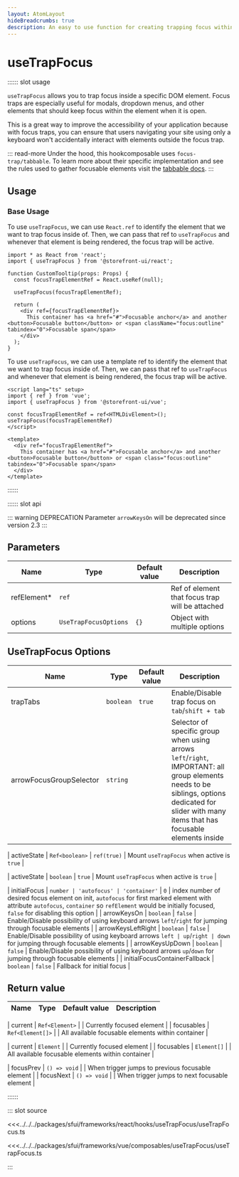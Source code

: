 ```yaml
---
layout: AtomLayout
hideBreadcrumbs: true
description: An easy to use function for creating trapping focus within an element.
---
```


# useTrapFocus

:::::: slot usage

`useTrapFocus` allows you to trap focus inside a specific DOM element. Focus traps are especially useful for modals, dropdown menus, and other elements that should keep focus within the element when it is open.

This is a great way to improve the accessibility of your application because with focus traps, you can ensure that users navigating your site using only a keyboard won't accidentally interact with elements outside the focus trap.

::: read-more
Under the hood, this <!-- react -->hook<!-- end react --><!-- vue -->composable<!-- end vue --> uses `focus-trap/tabbable`. To learn more about their specific implementation and see the rules used to gather focusable elements visit the [tabbable docs](https://github.com/focus-trap/tabbable).
:::

## Usage

### Base Usage
<!-- react -->

To use `useTrapFocus`, we can use `React.ref` to identify the element that we want to trap focus inside of. Then, we can pass that ref to `useTrapFocus` and whenever that element is being rendered, the focus trap will be active.

<SourceCode>

```tsx
import * as React from 'react';
import { useTrapFocus } from '@storefront-ui/react';

function CustomTooltip(props: Props) {
  const focusTrapElementRef = React.useRef(null);

  useTrapFocus(focusTrapElementRef);

  return (
    <div ref={focusTrapElementRef}>
      This container has <a href="#">Focusable anchor</a> and another <button>Focusable button</button> or <span className="focus:outline" tabindex="0">Focusable span</span>
    </div>
  );
}
```

</SourceCode>

<!-- end react -->
<!-- vue -->

To use `useTrapFocus`, we can use a template ref to identify the element that we want to trap focus inside of. Then, we can pass that ref to `useTrapFocus` and whenever that element is being rendered, the focus trap will be active.

<SourceCode>

```vue
<script lang="ts" setup>
import { ref } from 'vue';
import { useTrapFocus } from '@storefront-ui/vue';

const focusTrapElementRef = ref<HTMLDivElement>();
useTrapFocus(focusTrapElementRef)
</script>

<template>
  <div ref="focusTrapElementRef">
    This container has <a href="#">Focusable anchor</a> and another <button>Focusable button</button> or <span class="focus:outline" tabindex="0">Focusable span</span>
  </div>
</template>
```

</SourceCode>
<!-- end vue -->
::::::

:::::: slot api

::: warning DEPRECATION
Parameter `arrowKeysOn` will be deprecated since version 2.3
:::

## Parameters

| Name      | Type                  | Default value | Description |
| --------- | --------------------- | ------------- | ----------- |
| refElement\* | `ref`    |      | Ref of element that focus trap will be attached              |
| options  | `UseTrapFocusOptions` | `{}`              | Object with multiple options  |

## UseTrapFocus Options

| Name      | Type                  | Default value | Description |
| --------- | --------------------- | ------------- | ----------- |
| trapTabs  | `boolean`    | `true`     | Enable/Disable trap focus on `tab`/`shift + tab`              |
| arrowFocusGroupSelector  | `string`    |      | Selector of specific group when using arrows `left`/`right`, IMPORTANT: all group elements needs to be siblings, options dedicated for slider with many items that has focusable elements inside              |
<!-- vue -->
| activeState  | `Ref<boolean>` | `ref(true)`              | Mount `useTrapFocus` when active is `true`  |
<!-- end vue -->
<!-- react -->
| activeState  | `boolean` | `true`              | Mount `useTrapFocus` when active is `true`  |
<!-- end react -->
| initialFocus    | `number | 'autofocus' | 'container'` | `0`       | index number of desired focus element on init, `autofocus` for first marked element with attribute `autofocus`, `container` so `refElement` would be initially focused, `false` for disabling this option  |
| arrowKeysOn | `boolean`    | `false`      | Enable/Disable possibility of using keyboard arrows `left`/`right` for jumping through focusable elements              |
| arrowKeysLeftRight | `boolean`    | `false`      | Enable/Disable possibility of using keyboard arrows `left | up`/`right | down` for jumping through focusable elements              |
| arrowKeysUpDown | `boolean`    | `false`      | Enable/Disable possibility of using keyboard arrows `up`/`down` for jumping through focusable elements              |
| initialFocusContainerFallback | `boolean`  | `false`     | Fallback for initial focus           |

## Return value

| Name            | Type           | Default value | Description |
| --------------- | -------------- | ------------- | ----------- |
<!-- vue -->
| current           | `Ref<Element>` |               |  Currently focused element |
| focusables           | `Ref<Element[]>` |               |  All available focusable elements within container |
<!-- end vue -->
<!-- react -->
| current           | `Element` |               |  Currently focused element |
| focusables           | `Element[]` |               |  All available focusable elements within container |
<!-- end react -->
| focusPrev           | `() => void` |               |  When trigger jumps to previous focusable element |
| focusNext           | `() => void` |               |  When trigger jumps to next focusable element |

::::::

::: slot source
<SourceCode>

<!-- react -->
<<<../../../packages/sfui/frameworks/react/hooks/useTrapFocus/useTrapFocus.ts
<!-- end react -->
<!-- vue -->
<<<../../../packages/sfui/frameworks/vue/composables/useTrapFocus/useTrapFocus.ts
<!-- end vue -->

</SourceCode>
:::
